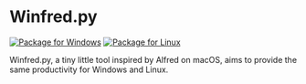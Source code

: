 # Winfred.py
[![Package for Windows](https://github.com/tevenfeng/Winfred.py/actions/workflows/windows.yml/badge.svg?branch=main)](https://github.com/tevenfeng/Winfred.py/actions/workflows/windows.yml) [![Package for Linux](https://github.com/tevenfeng/Winfred.py/actions/workflows/linux.yml/badge.svg?branch=main)](https://github.com/tevenfeng/Winfred.py/actions/workflows/linux.yml)

Winfred.py, a tiny little tool inspired by Alfred on macOS, aims to provide the same productivity for Windows and Linux.